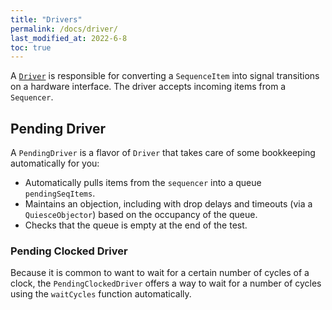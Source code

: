 ```yaml
---
title: "Drivers"
permalink: /docs/driver/
last_modified_at: 2022-6-8
toc: true
---
```


A [`Driver`](https://intel.github.io/rohd-vf/rohd_vf/Driver-class.html) is responsible for converting a `SequenceItem` into signal transitions on a hardware interface.  The driver accepts incoming items from a `Sequencer`.

## Pending Driver

A `PendingDriver` is a flavor of `Driver` that takes care of some bookkeeping automatically for you:

- Automatically pulls items from the `sequencer` into a queue `pendingSeqItems`.
- Maintains an objection, including with drop delays and timeouts (via a `QuiesceObjector`) based on the occupancy of the queue.
- Checks that the queue is empty at the end of the test.

### Pending Clocked Driver

Because it is common to want to wait for a certain number of cycles of a clock, the `PendingClockedDriver` offers a way to wait for a number of cycles using the `waitCycles` function automatically.
